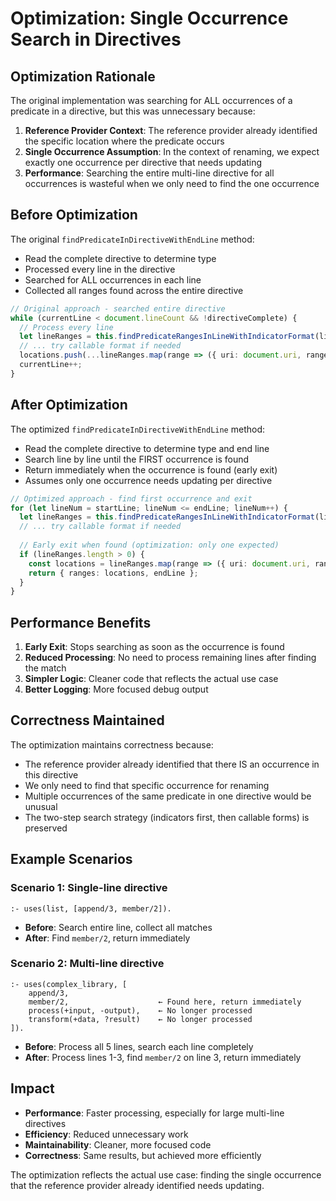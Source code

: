 # Optimization: Single Occurrence Search in Directives

## Optimization Rationale

The original implementation was searching for ALL occurrences of a predicate in a directive, but this was unnecessary because:

1. **Reference Provider Context**: The reference provider already identified the specific location where the predicate occurs
2. **Single Occurrence Assumption**: In the context of renaming, we expect exactly one occurrence per directive that needs updating
3. **Performance**: Searching the entire multi-line directive for all occurrences is wasteful when we only need to find the one occurrence

## Before Optimization

The original `findPredicateInDirectiveWithEndLine` method:
- Read the complete directive to determine type
- Processed every line in the directive
- Searched for ALL occurrences in each line
- Collected all ranges found across the entire directive

```typescript
// Original approach - searched entire directive
while (currentLine < document.lineCount && !directiveComplete) {
  // Process every line
  let lineRanges = this.findPredicateRangesInLineWithIndicatorFormat(lineText, predicateIndicator, currentLine);
  // ... try callable format if needed
  locations.push(...lineRanges.map(range => ({ uri: document.uri, range })));
  currentLine++;
}
```

## After Optimization

The optimized `findPredicateInDirectiveWithEndLine` method:
- Read the complete directive to determine type and end line
- Search line by line until the FIRST occurrence is found
- Return immediately when the occurrence is found (early exit)
- Assumes only one occurrence needs updating per directive

```typescript
// Optimized approach - find first occurrence and exit
for (let lineNum = startLine; lineNum <= endLine; lineNum++) {
  let lineRanges = this.findPredicateRangesInLineWithIndicatorFormat(lineText, predicateIndicator, lineNum);
  // ... try callable format if needed
  
  // Early exit when found (optimization: only one expected)
  if (lineRanges.length > 0) {
    const locations = lineRanges.map(range => ({ uri: document.uri, range }));
    return { ranges: locations, endLine };
  }
}
```

## Performance Benefits

1. **Early Exit**: Stops searching as soon as the occurrence is found
2. **Reduced Processing**: No need to process remaining lines after finding the match
3. **Simpler Logic**: Cleaner code that reflects the actual use case
4. **Better Logging**: More focused debug output

## Correctness Maintained

The optimization maintains correctness because:
- The reference provider already identified that there IS an occurrence in this directive
- We only need to find that specific occurrence for renaming
- Multiple occurrences of the same predicate in one directive would be unusual
- The two-step search strategy (indicators first, then callable forms) is preserved

## Example Scenarios

### Scenario 1: Single-line directive
```logtalk
:- uses(list, [append/3, member/2]).
```
- **Before**: Search entire line, collect all matches
- **After**: Find `member/2`, return immediately

### Scenario 2: Multi-line directive
```logtalk
:- uses(complex_library, [
    append/3,
    member/2,                    ← Found here, return immediately
    process(+input, -output),    ← No longer processed
    transform(+data, ?result)    ← No longer processed
]).
```
- **Before**: Process all 5 lines, search each line completely
- **After**: Process lines 1-3, find `member/2` on line 3, return immediately

## Impact

- **Performance**: Faster processing, especially for large multi-line directives
- **Efficiency**: Reduced unnecessary work
- **Maintainability**: Cleaner, more focused code
- **Correctness**: Same results, but achieved more efficiently

The optimization reflects the actual use case: finding the single occurrence that the reference provider already identified needs updating.
